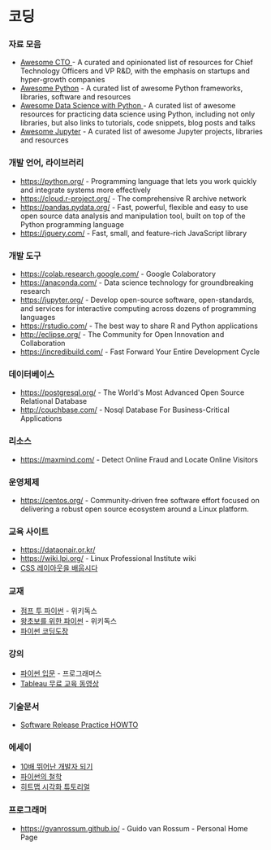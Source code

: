 # 코딩

### 자료 모음
* [Awesome CTO ](https://github.com/kuchin/awesome-cto) - A curated and opinionated list of resources for Chief Technology Officers and VP R&D, with the emphasis on startups and hyper-growth companies
* [Awesome Python](https://github.com/vinta/awesome-python) - A curated list of awesome Python frameworks, libraries, software and resources
* [Awesome Data Science with Python ](https://github.com/r0f1/datascience) - A curated list of awesome resources for practicing data science using Python, including not only libraries, but also links to tutorials, code snippets, blog posts and talks
* [Awesome Jupyter](https://github.com/markusschanta/awesome-jupyter) - A curated list of awesome Jupyter projects, libraries and resources

### 개발 언어, 라이브러리
* https://python.org/ - Programming language that lets you work quickly and integrate systems more effectively
* https://cloud.r-project.org/ - The comprehensive R archive network
* https://pandas.pydata.org/ - Fast, powerful, flexible and easy to use open source data analysis and manipulation tool, built on top of the Python programming language
* https://jquery.com/ - Fast, small, and feature-rich JavaScript library

### 개발 도구
* https://colab.research.google.com/ - Google Colaboratory 
* https://anaconda.com/ - Data science technology for groundbreaking research
* https://jupyter.org/ - Develop open-source software, open-standards, and services for interactive computing across dozens of programming languages
* https://rstudio.com/ - The best way to share R and Python applications
* http://eclipse.org/ - The Community for Open Innovation and Collaboration
* https://incredibuild.com/ - Fast Forward Your Entire Development Cycle

### 데이터베이스
* https://postgresql.org/ - The World's Most Advanced Open Source Relational Database
* http://couchbase.com/ - Nosql Database For Business-Critical Applications

### 리소스
* https://maxmind.com/ - Detect Online Fraud and Locate Online Visitors

### 운영체제
* https://centos.org/ - Community-driven free software effort focused on delivering a robust open source ecosystem around a Linux platform.

### 교육 사이트
* https://dataonair.or.kr/
* https://wiki.lpi.org/ - Linux Professional Institute wiki
* [CSS 레이아웃을 배웁시다](https://ko.learnlayout.com/) 

### 교재
* [점프 투 파이썬](https://wikidocs.net/book/1) - 위키독스
* [왕초보를 위한 파이썬](https://wikidocs.net/book/2) - 위키독스 
* [파이썬 코딩도장](https://dojang.io/mod/page/view.php?id=2151) 

### 강의
* [파이썬 입문](https://programmers.co.kr/learn/courses/2) - 프로그래머스
* [Tableau 무료 교육 동영상](https://www.tableau.com/ko-kr/learn/training/20211) 

### 기술문서
* [Software Release Practice HOWTO](https://wiki.kldp.org/HOWTO/html/Software-Release-Practice-HOWTO/index.html)

### 에세이
* [10배 뛰어난 개발자 되기](https://muchtrans.com/translations/10xdeveloper.ko.html)
* [파이썬의 철학](https://gist.github.com/Nesffer/30651e6197f03eb029720a0e5b1e0c22)
* [히트맵 시각화 튜토리얼](https://dschloe.github.io/python/python_edu/03_datavisualisation/ch_heatmap/)

### 프로그래머
* https://gvanrossum.github.io/ - Guido van Rossum - Personal Home Page 


